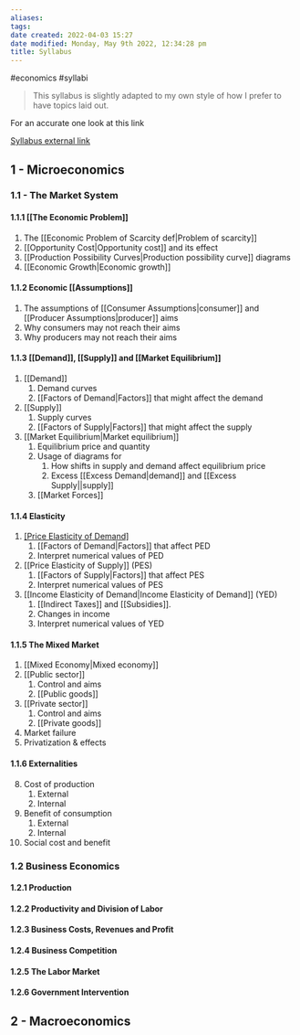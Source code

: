 ```yaml
---
aliases: 
tags: 
date created: 2022-04-03 15:27
date modified: Monday, May 9th 2022, 12:34:28 pm
title: Syllabus
---
```


#economics #syllabi

> This syllabus is slightly adapted to my own style of how I prefer to have topics laid out.

For an accurate one look at this link

[Syllabus external link](https://drive.google.com/file/d/1YQ7Av-C-JznFwmNxP8kvRXz5WmiyMXMr/view)

## 1 - Microeconomics

### 1.1 - The Market System

#### 1.1.1 [[The Economic Problem]]

1. The [[Economic Problem of Scarcity def|Problem of scarcity]]
2. [[Opportunity Cost|Opportunity cost]] and its effect
3. [[Production Possibility Curves|Production possibility curve]] diagrams
4. [[Economic Growth|Economic growth]]

#### 1.1.2 Economic [[Assumptions]]

1. The assumptions of [[Consumer Assumptions|consumer]] and [[Producer Assumptions|producer]] aims
2. Why consumers may not reach their aims
3. Why producers may not reach their aims

#### 1.1.3 [[Demand]], [[Supply]] and [[Market Equilibrium]]

1. [[Demand]]
   1. Demand curves
   2. [[Factors of Demand|Factors]] that might affect the demand
2. [[Supply]]
   1. Supply curves
   2. [[Factors of Supply|Factors]] that might affect the supply
3. [[Market Equilibrium|Market equilibrium]]
   1. Equilibrium price and quantity
   2. Usage of diagrams for
	  1. How shifts in supply and demand affect equilibrium price
	  2. Excess [[Excess Demand|demand]] and [[Excess Supply||supply]]
   3. [[Market Forces]]

#### 1.1.4 Elasticity

1. [[Price Elasticity of Demand]](PED)
   1. [[Factors of Demand|Factors]] that affect PED
   2. Interpret numerical values of PED
2. [[Price Elasticity of Supply]] (PES)
   1. [[Factors of Supply|Factors]] that affect PES
   2. Interpret numerical values of PES
3. [[Income Elasticity of Demand|Income Elasticity of Demand]] (YED)
   1. [[Indirect Taxes]] and [[Subsidies]].
   2. Changes in income
   3. Interpret numerical values of YED

#### 1.1.5 The Mixed Market

1. [[Mixed Economy|Mixed economy]]
2. [[Public sector]]
   1. Control and aims
   2. [[Public goods]]
3. [[Private sector]]
   1. Control and aims
   2. [[Private goods]]
4. Market failure
5. Privatization & effects

#### 1.1.6 Externalities

8. Cost of production
   1. External
   2. Internal
9. Benefit of consumption
   1. External
   2. Internal
10. Social cost and benefit

### 1.2 Business Economics

#### 1.2.1 Production

#### 1.2.2 Productivity and Division of Labor

#### 1.2.3 Business Costs, Revenues and Profit

#### 1.2.4 Business Competition

#### 1.2.5 The Labor Market

#### 1.2.6 Government Intervention

## 2 - Macroeconomics
